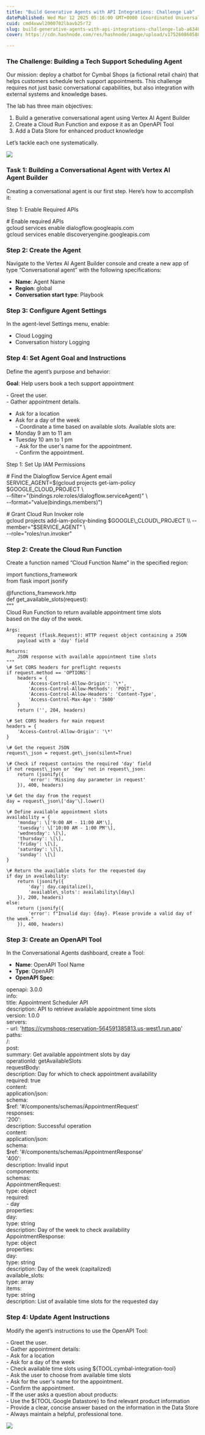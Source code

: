 ```yaml
---
title: "Build Generative Agents with API Integrations: Challenge Lab"
datePublished: Wed Mar 12 2025 05:16:00 GMT+0000 (Coordinated Universal Time)
cuid: cmd4xwwl2000702lbavb25r72
slug: build-generative-agents-with-api-integrations-challenge-lab-a6348d9f0470
cover: https://cdn.hashnode.com/res/hashnode/image/upload/v1752608605882/6da92e36-7e96-45fd-9c7c-c5d0a25d3832.png

---
```


### The Challenge: Building a Tech Support Scheduling Agent

Our mission: deploy a chatbot for Cymbal Shops (a fictional retail chain) that helps customers schedule tech support appointments. This challenge requires not just basic conversational capabilities, but also integration with external systems and knowledge bases.

The lab has three main objectives:

1.  Build a generative conversational agent using Vertex AI Agent Builder
2.  Create a Cloud Run Function and expose it as an OpenAPI Tool
3.  Add a Data Store for enhanced product knowledge

Let’s tackle each one systematically.

![](https://cdn.hashnode.com/res/hashnode/image/upload/v1752608603034/941354c1-ff62-44a1-a20a-20eafe035849.png)

### Task 1: Building a Conversational Agent with Vertex AI Agent Builder

Creating a conversational agent is our first step. Here’s how to accomplish it:

Step 1: Enable Required APIs

\# Enable required APIs  
gcloud services enable dialogflow.googleapis.com  
gcloud services enable discoveryengine.googleapis.com

### Step 2: Create the Agent

Navigate to the Vertex AI Agent Builder console and create a new app of type “Conversational agent” with the following specifications:

*   **Name**: Agent Name
*   **Region**: global
*   **Conversation start type**: Playbook

### Step 3: Configure Agent Settings

In the agent-level Settings menu, enable:

*   Cloud Logging
*   Conversation history Logging

### Step 4: Set Agent Goal and Instructions

Define the agent’s purpose and behavior:

**Goal**: Help users book a tech support appointment

\- Greet the user.  
\- Gather appointment details.  
 - Ask for a location  
 - Ask for a day of the week  
\- Coordinate a time based on available slots. Available slots are:  
 - Monday 9 am to 11 am  
 - Tuesday 10 am to 1 pm  
\- Ask for the user's name for the appointment.  
\- Confirm the appointment.

Step 1: Set Up IAM Permissions

\# Find the Dialogflow Service Agent email  
SERVICE\_AGENT=$(gcloud projects get-iam-policy $GOOGLE\_CLOUD\_PROJECT \\  
  --filter="(bindings.role:roles/dialogflow.serviceAgent)" \\  
  --format="value(bindings.members)")  
  
\# Grant Cloud Run Invoker role  
gcloud projects add-iam-policy-binding $GOOGLE\_CLOUD\_PROJECT \\  
  --member="$SERVICE\_AGENT" \\  
  --role="roles/run.invoker"

### Step 2: Create the Cloud Run Function

Create a function named “Cloud Function Name” in the specified region:

import functions\_framework  
from flask import jsonify  
  
@functions\_framework.http  
def get\_available\_slots(request):  
    """  
    Cloud Run Function to return available appointment time slots  
    based on the day of the week.  
      
    Args:  
        request (flask.Request): HTTP request object containing a JSON  
        payload with a 'day' field  
          
    Returns:  
        JSON response with available appointment time slots  
    """  
    \# Set CORS headers for preflight requests  
    if request.method == 'OPTIONS':  
        headers = {  
            'Access-Control-Allow-Origin': '\*',  
            'Access-Control-Allow-Methods': 'POST',  
            'Access-Control-Allow-Headers': 'Content-Type',  
            'Access-Control-Max-Age': '3600'  
        }  
        return ('', 204, headers)  
      
    \# Set CORS headers for main request  
    headers = {  
        'Access-Control-Allow-Origin': '\*'  
    }  
      
    \# Get the request JSON  
    request\_json = request.get\_json(silent=True)  
      
    \# Check if request contains the required 'day' field  
    if not request\_json or 'day' not in request\_json:  
        return (jsonify({  
            'error': 'Missing day parameter in request'  
        }), 400, headers)  
      
    \# Get the day from the request  
    day = request\_json\['day'\].lower()  
      
    \# Define available appointment slots  
    availability = {  
        'monday': \['9:00 AM - 11:00 AM'\],  
        'tuesday': \['10:00 AM - 1:00 PM'\],  
        'wednesday': \[\],  
        'thursday': \[\],  
        'friday': \[\],  
        'saturday': \[\],  
        'sunday': \[\]  
    }  
      
    \# Return the available slots for the requested day  
    if day in availability:  
        return (jsonify({  
            'day': day.capitalize(),  
            'available\_slots': availability\[day\]  
        }), 200, headers)  
    else:  
        return (jsonify({  
            'error': f"Invalid day: {day}. Please provide a valid day of the week."  
        }), 400, headers)  
  

### Step 3: Create an OpenAPI Tool

In the Conversational Agents dashboard, create a Tool:

*   **Name**: OpenAPI Tool Name
*   **Type**: OpenAPI
*   **OpenAPI Spec**:

openapi: 3.0.0  
info:  
  title: Appointment Scheduler API  
  description: API to retrieve available appointment time slots  
  version: 1.0.0  
servers:  
  \- url: 'https://cymshops-reservation-564591385813.us-west1.run.app'  
paths:  
  /:  
    post:  
      summary: Get available appointment slots by day  
      operationId: getAvailableSlots  
      requestBody:  
        description: Day for which to check appointment availability  
        required: true  
        content:  
          application/json:  
            schema:  
              $ref: '#/components/schemas/AppointmentRequest'  
      responses:  
        '200':  
          description: Successful operation  
          content:  
            application/json:  
              schema:  
                $ref: '#/components/schemas/AppointmentResponse'  
        '400':  
          description: Invalid input  
components:  
  schemas:  
    AppointmentRequest:  
      type: object  
      required:  
        \- day  
      properties:  
        day:  
          type: string  
          description: Day of the week to check availability  
    AppointmentResponse:  
      type: object  
      properties:  
        day:  
          type: string  
          description: Day of the week (capitalized)  
        available\_slots:  
          type: array  
          items:  
            type: string  
          description: List of available time slots for the requested day

### Step 4: Update Agent Instructions

Modify the agent’s instructions to use the OpenAPI Tool:

\- Greet the user.  
\- Gather appointment details:  
    \- Ask for a location  
    \- Ask for a day of the week  
\- Check available time slots using ${TOOL:cymbal-integration-tool}  
\- Ask the user to choose from available time slots  
\- Ask for the user's name for the appointment.  
\- Confirm the appointment.  
\- If the user asks a question about products:  
    \- Use the ${TOOL:Google Datastore} to find relevant product information  
    \- Provide a clear, concise answer based on the information in the Data Store  
\- Always maintain a helpful, professional tone.

![](https://cdn.hashnode.com/res/hashnode/image/upload/v1752608604433/b5271e21-a991-459b-a82a-7804f9213af8.png)